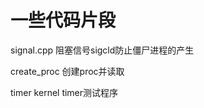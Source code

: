 一些代码片段
=======================
signal.cpp   阻塞信号sigcld防止僵尸进程的产生

create_proc  创建proc并读取

timer     kernel timer测试程序
